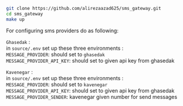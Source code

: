 ```bash
git clone https://github.com/alirezaazad625/sms_gateway.git
cd sms_gateway
make up
```

For configuring sms providers do as following: <br>

`Ghasedak` : <br>
in `source/.env` set up these three environments : <br>
`MESSAGE_PROVIDER`: should set to `ghasedak`  <br>
`MESSAGE_PROVIDER_API_KEY`: should set to given api key from ghasedak  <br>

`Kavenegar` : <br>
in `source/.env` set up these three environments : <br>
`MESSAGE_PROVIDER`: should set to `kavenegar`  <br>
`MESSAGE_PROVIDER_API_KEY`: should set to given api key from ghasedak  <br>
`MESSAGE_PROVIDER_SENDER`: kavenegar given number for send messages <br>